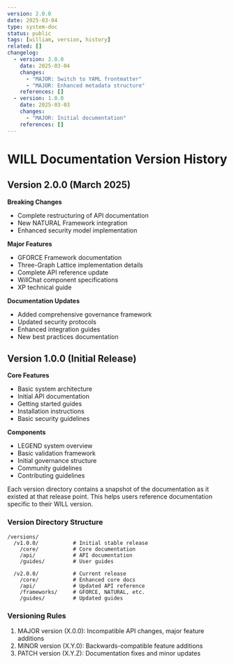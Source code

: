 ```yaml
---
version: 2.0.0
date: 2025-03-04
type: system-doc
status: public
tags: [william, version, history]
related: []
changelog:
  - version: 2.0.0
    date: 2025-03-04
    changes:
      - "MAJOR: Switch to YAML frontmatter"
      - "MAJOR: Enhanced metadata structure"
    references: []
  - version: 1.0.0
    date: 2025-03-03
    changes:
      - "MAJOR: Initial documentation"
    references: []
---
```

# WILL Documentation Version History

## Version 2.0.0 (March 2025)
**Breaking Changes**
- Complete restructuring of API documentation
- New NATURAL Framework integration
- Enhanced security model implementation

**Major Features**
- GFORCE Framework documentation
- Three-Graph Lattice implementation details
- Complete API reference update
- WillChat component specifications
- XP technical guide

**Documentation Updates**
- Added comprehensive governance framework
- Updated security protocols
- Enhanced integration guides
- New best practices documentation

## Version 1.0.0 (Initial Release)
**Core Features**
- Basic system architecture
- Initial API documentation
- Getting started guides
- Installation instructions
- Basic security guidelines

**Components**
- LEGEND system overview
- Basic validation framework
- Initial governance structure
- Community guidelines
- Contributing guidelines

Each version directory contains a snapshot of the documentation as it existed at that release point. This helps users reference documentation specific to their WILL version.

### Version Directory Structure
```
/versions/
  /v1.0.0/           # Initial stable release
    /core/           # Core documentation
    /api/            # API documentation
    /guides/         # User guides
    
  /v2.0.0/           # Current release
    /core/           # Enhanced core docs
    /api/            # Updated API reference
    /frameworks/     # GFORCE, NATURAL, etc.
    /guides/         # Updated guides
```

### Versioning Rules
1. MAJOR version (X.0.0): Incompatible API changes, major feature additions
2. MINOR version (X.Y.0): Backwards-compatible feature additions
3. PATCH version (X.Y.Z): Documentation fixes and minor updates
